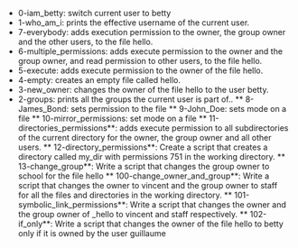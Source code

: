 * 0-iam_betty: switch current user to betty
* 1-who_am_i: prints the effective username of the current user.
* 7-everybody: adds execution permission to the owner, the group owner and the other users, to the file hello.
* 6-multiple_permissions: adds execute permission to the owner and the group owner, and read permission to other users, to the file hello.
* 5-execute: adds execute permission to the owner of the file hello.
* 4-empty: creates an empty file called hello.
* 3-new_owner: changes the owner of the file hello to the user betty.
* 2-groups: prints all the groups the current user is part of..
** 8-James_Bond: sets permission to the file
** 9-John_Doe: sets mode on a file
** 10-mirror_permissions: set mode on a file
** 11-directories_permissions**: adds execute permission to all subdirectories of the current directory for the owner, the group owner and all other users.
** 12-directory_permissions**: Create a script that creates a directory called my_dir with permissions 751 in the working directory.
** 13-change_group**: Write a script that changes the group owner to school for the file hello
** 100-change_owner_and_group**: Write a script that changes the owner to vincent and the group owner to staff for all the files and directories in the working directory.
** 101-symbolic_link_permissions**: Write a script that changes the owner and the group owner of _hello to vincent and staff respectively.
** 102-if_only**: Write a script that changes the owner of the file hello to betty only if it is owned by the user guillaume
